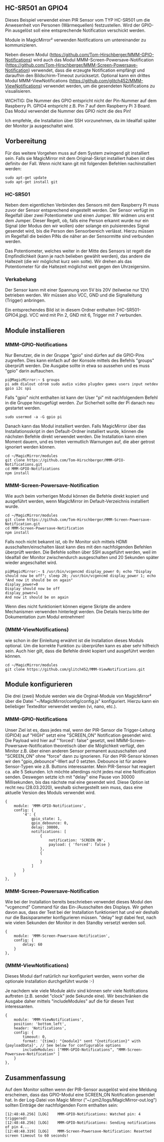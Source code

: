 ## HC-SR501 an GPIO4 ##
Dieses Beispiel verwendet einen PIR Sensor vom TYP HC-SR501 um die Anwesenheit von Personen (Wärmequellen) festzustellen. Wird der GPIO-Pin ausgelöst soll eine entsprechende Notification verschickt werden.

Module in MagicMirror² verwenden Notifications um untereinander zu kommunizieren.

Neben diesem Modul (https://github.com/Tom-Hirschberger/MMM-GPIO-Notifications) wird auch das Modul MMM-Screen-Powersave-Notification (https://github.com/Tom-Hirschberger/MMM-Screen-Powersave-Notification) verwendet, dass die erzeugte Notification empfängt und daraufhin den Bildschirm-Timeout zurücksetzt.
Optional kann ein drittes Modul MMM-ViewNotifications (https://github.com/glitch452/MMM-ViewNotifications) verwendet werden, um die gesendeten Notifications zu visualisieren.

WICHTIG: Die Nummer des GPIO entspricht nicht der Pin-Nummer auf dem Raspberry Pi. GPIO4 entspricht z.B. Pin 7 auf dem Raspberry Pi 3 Board. Das Modul verwendet die Nummer des GPIO nicht die des Pin!

Ich empfehle, die Installation über SSH vorzunehmen, da im Idealfall später der Monitor ja ausgeschaltet wird.



## Vorbereitung ##
Für das weitere Vorgehen muss auf dem System zwingend git installiert sein. Falls sie MagicMirror mit dem Original-Skript installiert haben ist dies definitv der Fall. Wenn nicht kann git mit folgenden Befehlen nachinstalliert werden:

    sudo apt-get update
    sudo apt-get install git

### HC-SR501 ###
Neben dem eigentlichen Verbinden des Sensors mit dem Raspberry Pi muss zuvor der Sensor entsprechend eingestellt werden.
Der Sensor verfügt im Regelfall über zwei Potentiometer und einen Jumper.
Wir widmen uns erst dem Jumper. Dieser Regelt, ob, falls eine Person erkannt wurde nur ein Signal (der Modus den wir wollen) oder solange ein pulsierendes Signal gesendet wird, bis die Person den Sensorbereich verlässt. Hierzu müssen im Regelfall die beiden PINs die näher an der Sensormitte sind verbunden werden.

Das Potentiometer, welches weiter in der Mitte des Sensors ist regelt die Empfindlichkeit (kann je nach belieben gewählt werden), das andere die Haltezeit (die wir möglichst kurz sein solte). Wir drehen als das Potentiometer für die Haltezeit möglichst weit gegen den Uhrzeigersinn.


### Verkabelung ###
Der Sensor kann mit einer Spannung von 5V bis 20V (teilweise nur 12V) betrieben werden. Wir müssen also VCC, GND und die Signalleitung (Trigger) anbringen.

Ein entsprechendes Bild ist in diesem Ordner enthalten (HC-SR501-GPIO4.jpg).
VCC wird mit Pin 2, GND mit 6, Trigger mit 7 verbunden.



## Module installieren ##

### MMM-GPIO-Notifications ###
Nur Benutzer, die in der Gruppe "gpio" sind dürfen auf die GPIO-Pins zugreifen. Dies kann einfach auf der Konsole mittels des Befehls "groups" überprüft werden. Die Ausgabe sollte in etwa so aussehen und es muss "gpio" darin auftauchen.

    pi@MagicMirror:~ $ groups
    pi adm dialout cdrom sudo audio video plugdev games users input netdev gpio i2c spi

Falls "gpio" nicht enthalten ist kann der User "pi" mit nachfolgendem Befehl in die Gruppe hinzugefügt werden. Zur Sicherheit sollte der Pi danach neu gestartet werden.

    sudo usermod -a -G gpio pi


Danach kann das Modul installiert werden. Falls MagicMirror über das Installationsskript in den Default-Ordner installiert wurde, können die nächsten Befehle direkt verwendet werden. Die Installation kann einen Moment dauern, und es treten vermutlich Warnungen auf, die aber getrost ignoriert werden können.

    cd ~/MagicMirror/modules
    git clone https://github.com/Tom-Hirschberger/MMM-GPIO-Notifications.git
    cd MMM-GPIO-Notifications
    npm install


### MMM-Screen-Powersave-Notification ###
Wie auch beim vorherigen Modul können die Befehle direkt kopiert und ausgeführt werden, wenn MagicMirror im Default-Verzeichnis installiert wurde.

    cd ~/MagicMirror/modules
    git clone https://github.com/Tom-Hirschberger/MMM-Screen-Powersave-Notification.git
    cd MMM-Screen-Powersave-Notification
    npm install

Falls noch nicht bekannt ist, ob Ihr Monitor sich mittels HDMI ausschalten/einschalten lässt kann dies mit den nachfolgenden Befehlen überprüft werden. Die Befehle sollten über SSH ausgeführt werden, weil im Idealfall der Monitor zwischendurch ausgeschalten und 20 Sekunden später wieder angeschaltet wird.

    pi@MagicMirror:~ $ /usr/bin/vcgencmd display_power 0; echo "Display should now be off"; sleep 20; /usr/bin/vcgencmd display_power 1; echo "And now it should be on again"
    display_power=0
    Display should now be off
    display_power=1
    And now it should be on again


Wenn dies nicht funktioniert können eigene Skripte die andere Mechanismen verwenden hinterlegt werden. Die Details hierzu bitte der Dokumentation zum Modul entnehmen!

### (MMM-ViewNotifications) ###
wie schon in der Einleitung erwähnt ist die Installation dieses Moduls optional. Um die korrekte Funktion zu überprüfen kann es aber sehr hilfreich sein.
Auch hier gilt, dass die Befehle direkt kopiert und ausgeführt werden können.

    cd ~/MagicMirror/modules
    git clone https://github.com/glitch452/MMM-ViewNotifications.git



## Module konfigurieren ##
Die drei (zwei) Module werden wie die Orginal-Module von MagicMirror² über die Datei "~/MagicMirror/config/config.js" konfiguriert. Hierzu kann ein beliebiger Texteditor verwendet werden (vi, nano, etc.).

### MMM-GPIO-Notifications ###
Unser Ziel ist es, dass jedes mal, wenn der PIR-Sensor die Trigger-Leitung (GPIO4) auf "HIGH" setzt eine "SCREEN_ON" Notification gesendet wird. Die Payload wird hier auf "'forced': false" gesetzt, weil MMM-Screen-Powersave-Notification theoretisch über die Möglichkeit verfügt, den Minitor z.B. über einen anderen Sensor permanent auszuschalten und "SCREEN_ON" ohne "force" dann zu ignorieren. Für den PIR-Sensor können wir den "gpio_debounce"-Wert auf 0 setzten. Debounce ist für andere Sensor-Typen wie z.B. Buttons interessanter. Mein PIR-Sensor hat reagiert ca. alle 5 Sekunden. Ich möchte allerdings nicht jedes mal eine Notification senden. Deswegen setzte ich mit "delay" eine Pause von 30000 Millisekunden, bis das nächste mal eine gesendet wird. Diese Option ist recht neu (28.03.2020), weshalb sichergestellt sein muss, dass eine aktuelle Version des Moduls verwendet wird.

    { 
		module: 'MMM-GPIO-Notifications',
		config: {
		    '4': {
			    gpio_state: 1,
			    gpio_debounce: 0,
                delay: 30000,
			    notifications: [
			        { 
					    notification: 'SCREEN_ON', 
			            payload: { 'forced': false }
			        },
                    {

                    }
			    ]
		    }
		}
	},

### MMM-Screen-Powersave-Notification ###
Wie bei der Installation bereits beschrieben verwendet dieses Modul den "vcgencmd" Command für das Ein-/Ausschalten des Displays. Wir gehen davon aus, dass der Test bei der Installation funktioniert hat und wir deshalb nur die Basisparameter konfigurieren müssen. "delay" legt dabei fest, nach wie vielen Sekunden der Monitor in den Standby versetzt werden soll.

    {                   
		module: 'MMM-Screen-Powersave-Notification',
		config: {                 
	        delay: 60
		}
	},

### (MMM-ViewNotifications) ###
Dieses Modul darf natürlich nur konfiguriert werden, wenn vorher die optionale Installation durchgeführt wurde :-)

Je nachdem wie viele Module aktiv sind können sehr viele Notifcations auftreten (z.B. sendet "clock" jede Sekunde eine). Wir beschränken die Ausgabe daher mittels "includeModules" auf die für diesen Test interessanten.

    {
		module: 'MMM-ViewNotifications',
		position: 'bottom_left',
		header: 'Notifications',
		config: {
			timeout: 0,
			format: '{time}: "{module}" sent "{notification}" with {payloadData}', // See below for configurable options
			includeModules: ["MMM-GPIO-Notifications", "MMM-Screen-Powersave-Notification" ]
		}
	},


## Zusammenfassung ##
Auf dem Monitor sollten wenn der PIR-Sensor ausgelöst wird eine Meldung erscheinen, dass das GPIO-Modul eine SCREEN_ON Notification gesendet hat.
In der Log-Datei von Magic Mirror ("~/.pm2/logs/MagicMirror-out.log") sollten Einträge der nachfolgenden Form enthalten sein:

    [12:48:48.256] [LOG]    MMM-GPIO-Notifications: Watched pin: 4 triggered!
    [12:48:48.256] [LOG]    MMM-GPIO-Notifications: Sending notifications of pin 4...
    [12:48:48.319] [LOG]    MMM-Screen-Powersave-Notification: Resetted screen timeout to 60 seconds!